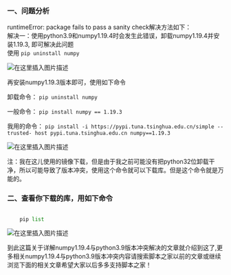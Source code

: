 ###  一、问题分析

runtimeError: package fails to pass a sanity check解决方法如下：  
解决一：使用python3.9和numpy1.19.4时会发生此错误，卸载numpy1.19.4并安装1.19.3, 即可解决此问题  
使用 ` pip uninstall numpy `  

![在这里插入图片描述](https://img.jbzj.com/file_images/article/202012/2020121515583392.png)  

再安装numpy1.19.3版本即可，使用如下命令  

卸载命令： ` pip uninstall numpy `

一般命令： ` pip install numpy == 1.19.3 `

我用的命令： ` pip install -i https://pypi.tuna.tsinghua.edu.cn/simple --trusted-
host pypi.tuna.tsinghua.edu.cn numpy==1.19.3 `

![在这里插入图片描述](https://img.jbzj.com/file_images/article/202012/2020121515583393.png)  

注：我在这儿使用的镜像下载，但是由于我之前可能没有把python32位卸载干净，所以可能导致了版本冲突，使用这个命令就可以下载库。但是这个命令就是万能的。

###  二、查看你下载的库，用如下命令  

```python

    pip list
```

![在这里插入图片描述](https://img.jbzj.com/file_images/article/202012/2020121515583394.png)

到此这篇关于详解numpy1.19.4与python3.9版本冲突解决的文章就介绍到这了,更多相关numpy1.19.4与python3.9版本冲突内容请搜索脚本之家以前的文章或继续浏览下面的相关文章希望大家以后多多支持脚本之家！

